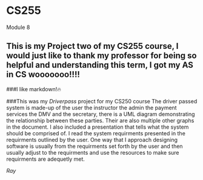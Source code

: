 # CS255
Module 8

## This is my Project two of my CS255 course, I would just like to thank my professor for being so helpful and understanding this term, I got my AS in CS wooooooo!!!!

###I like markdown!🔥

###This was my *Driverpass* project for my CS250 course The driver passed system is made-up of the user the instructor the admin the payment services the DMV and the secretary, there is a UML diagram demonstrating the relationship between these parties. Their are also multiple other graphs in the document.
I also included a presentation that tells what the system should be comprised of. I read the system requirments presented in the requirments outlined by the user. One way that I approach designing software is usually from the requirments set forth by the user and then usually adjust to the requirments and use the resources to make sure requirments are adequetly met.
 
 
 _Ray_
